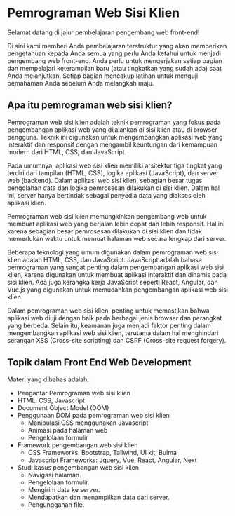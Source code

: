 # Pemrograman Web Sisi Klien

Selamat datang di jalur pembelajaran pengembang web front-end!

Di sini kami memberi Anda pembelajaran terstruktur yang akan memberikan pengetahuan kepada Anda semua yang perlu Anda ketahui untuk menjadi pengembang web front-end. Anda perlu untuk mengerjakan setiap bagian dan mempelajari keterampilan baru (atau tingkatkan yang sudah ada) saat Anda melanjutkan. Setiap bagian mencakup latihan untuk menguji pemahaman Anda sebelum Anda melangkah maju.

## Apa itu pemrograman web sisi klien?

Pemrograman web sisi klien adalah teknik pemrograman yang fokus pada pengembangan aplikasi web yang dijalankan di sisi klien atau di browser pengguna. Teknik ini digunakan untuk mengembangkan aplikasi web yang interaktif dan responsif dengan mengambil keuntungan dari kemampuan modern dari HTML, CSS, dan JavaScript.

Pada umumnya, aplikasi web sisi klien memiliki arsitektur tiga tingkat yang terdiri dari tampilan (HTML, CSS), logika aplikasi (JavaScript), dan server web (backend). Dalam aplikasi web sisi klien, sebagian besar tugas pengolahan data dan logika pemrosesan dilakukan di sisi klien. Dalam hal ini, server hanya bertindak sebagai penyedia data yang diakses oleh aplikasi klien.

Pemrograman web sisi klien memungkinkan pengembang web untuk membuat aplikasi web yang berjalan lebih cepat dan lebih responsif. Hal ini karena sebagian besar pemrosesan dilakukan di sisi klien dan tidak memerlukan waktu untuk memuat halaman web secara lengkap dari server.

Beberapa teknologi yang umum digunakan dalam pemrograman web sisi klien adalah HTML, CSS, dan JavaScript. JavaScript adalah bahasa pemrograman yang sangat penting dalam pengembangan aplikasi web sisi klien, karena digunakan untuk membuat aplikasi interaktif dan dinamis pada sisi klien. Ada juga kerangka kerja JavaScript seperti React, Angular, dan Vue.js yang digunakan untuk memudahkan pengembangan aplikasi web sisi klien.

Dalam pemrograman web sisi klien, penting untuk memastikan bahwa aplikasi web diuji dengan baik pada berbagai jenis browser dan perangkat yang berbeda. Selain itu, keamanan juga menjadi faktor penting dalam mengembangkan aplikasi web sisi klien, terutama dalam hal menghindari serangan XSS (Cross-site scripting) dan CSRF (Cross-site request forgery).

## Topik dalam Front End Web Development

Materi yang dibahas adalah:

- Pengantar Pemrograman web sisi klien
- HTML, CSS, Javascript
- Document Object Model (DOM)
- Penggunaan DOM pada pemrograman web sisi klien
  - Manipulasi CSS menggunakan Javascript
  - Animasi pada halaman web
  - Pengelolaan formulir
- Framework pengembangan web sisi klien
  - CSS Frameworks: Bootstrap, Tailwind, UI kit, Bulma
  - Javascript Frameworks: Jquery, Vue, React, Angular, Next
- Studi kasus pengembangan web sisi klien
  - Navigasi halaman.
  - Pengelolaan formulir.
  - Mengirim data ke server.
  - Mendapatkan dan menampilkan data dari server.
  - Pengunggahan file.

